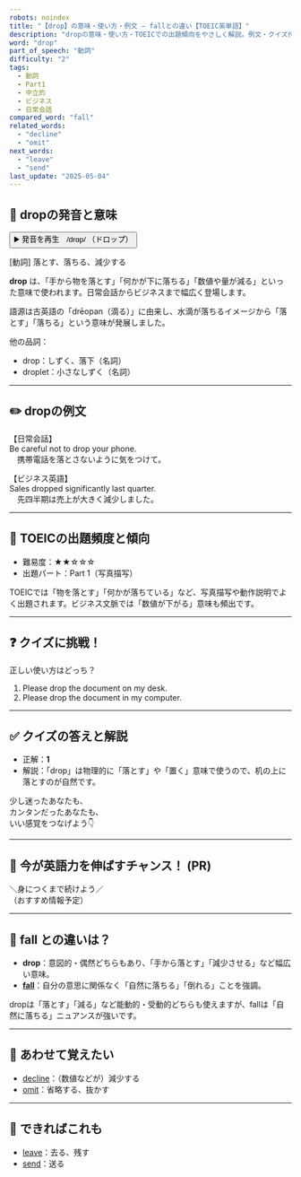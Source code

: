 ```yaml
---
robots: noindex
title: "【drop】の意味・使い方・例文 ― fallとの違い【TOEIC英単語】"
description: "dropの意味・使い方・TOEICでの出題傾向をやさしく解説。例文・クイズ付きでfallとの違いもわかりやすく学べます。"
word: "drop"
part_of_speech: "動詞"
difficulty: "2"
tags:
  - 動詞
  - Part1
  - 中立的
  - ビジネス
  - 日常会話
compared_word: "fall"
related_words:
  - "decline"
  - "omit"
next_words:
  - "leave"
  - "send"
last_update: "2025-05-04"
---
```


## 🔰 dropの発音と意味

<button class="play-audio" onclick="playTTS('drop')">
  <span class="play-audio-main">
    ▶️ 発音を再生　/drɑp/
  </span>
  <span class="play-audio-sub">
    （ドロップ）
  </span>
</button>

[動詞] 落とす、落ちる、減少する

**drop** は、「手から物を落とす」「何かが下に落ちる」「数値や量が減る」といった意味で使われます。日常会話からビジネスまで幅広く登場します。

語源は古英語の「drēopan（滴る）」に由来し、水滴が落ちるイメージから「落とす」「落ちる」という意味が発展しました。

他の品詞：  
- drop：しずく、落下（名詞）
- droplet：小さなしずく（名詞）

---

## ✏️ dropの例文

【日常会話】  
Be careful not to drop your phone.  
　携帯電話を落とさないように気をつけて。

【ビジネス英語】  
Sales dropped significantly last quarter.  
　先四半期は売上が大きく減少しました。

---

## 🎯 TOEICの出題頻度と傾向

- 難易度：★★☆☆☆
- 出題パート：Part 1（写真描写）

TOEICでは「物を落とす」「何かが落ちている」など、写真描写や動作説明でよく出題されます。ビジネス文脈では「数値が下がる」意味も頻出です。

---

## ❓ クイズに挑戦！

正しい使い方はどっち？

1. Please drop the document on my desk.  
2. Please drop the document in my computer.

---

## ✅ クイズの答えと解説

- 正解：**1**
- 解説：「drop」は物理的に「落とす」や「置く」意味で使うので、机の上に落とすのが自然です。

少し迷ったあなたも、  
カンタンだったあなたも、  
いい感覚をつなげよう👇️

---

## 🚀 今が英語力を伸ばすチャンス！ (PR)

<div class="info-center">
＼身につくまで続けよう／<br>  
（おすすめ情報予定）
</div>

---

## 🤔  fall との違いは？

- **drop**：意図的・偶然どちらもあり、「手から落とす」「減少させる」など幅広い意味。
- **[fall](/fall)**：自分の意思に関係なく「自然に落ちる」「倒れる」ことを強調。

dropは「落とす」「減る」など能動的・受動的どちらも使えますが、fallは「自然に落ちる」ニュアンスが強いです。

---

## 🧩 あわせて覚えたい

- [decline](/decline)：（数値などが）減少する
- [omit](/omit)：省略する、抜かす

---

## 📖 できればこれも

- [leave](/leave)：去る、残す
- [send](/send)：送る

<!-- cvid: aid21_bid24 -->
